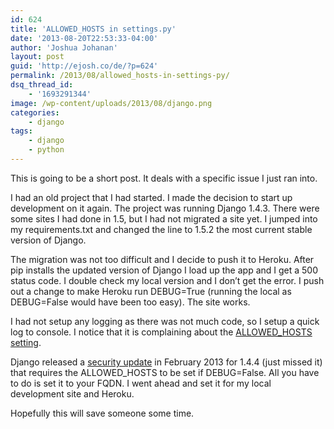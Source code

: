 ```yaml
---
id: 624
title: 'ALLOWED_HOSTS in settings.py'
date: '2013-08-20T22:53:33-04:00'
author: 'Joshua Johanan'
layout: post
guid: 'http://ejosh.co/de/?p=624'
permalink: /2013/08/allowed_hosts-in-settings-py/
dsq_thread_id:
    - '1693291344'
image: /wp-content/uploads/2013/08/django.png
categories:
    - django
tags:
    - django
    - python
---
```


This is going to be a short post. It deals with a specific issue I just ran into.

I had an old project that I had started. I made the decision to start up development on it again. The project was running Django 1.4.3. There were some sites I had done in 1.5, but I had not migrated a site yet. I jumped into my requirements.txt and changed the line to 1.5.2 the most current stable version of Django.

The migration was not too difficult and I decide to push it to Heroku. After pip installs the updated version of Django I load up the app and I get a 500 status code. I double check my local version and I don’t get the error. I push out a change to make Heroku run DEBUG=True (running the local as DEBUG=False would have been too easy). The site works.

I had not setup any logging as there was not much code, so I setup a quick log to console. I notice that it is complaining about the [ALLOWED\_HOSTS setting](https://docs.djangoproject.com/en/dev/ref/settings/#allowed-hosts).

Django released a [security update](https://www.djangoproject.com/weblog/2013/feb/19/security/) in February 2013 for 1.4.4 (just missed it) that requires the ALLOWED\_HOSTS to be set if DEBUG=False. All you have to do is set it to your FQDN. I went ahead and set it for my local development site and Heroku.

Hopefully this will save someone some time.